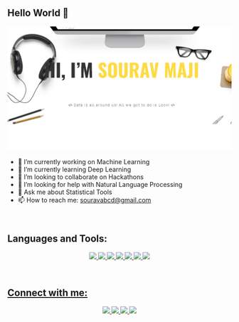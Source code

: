 ## Hello World 👋

![](./sm.png)

- 🔭 I’m currently working on Machine Learning
- 🌱 I’m currently learning Deep Learning
- 👯 I’m looking to collaborate on Hackathons
- 🤔 I’m looking for help with Natural Language Processing
- 💬 Ask me about Statistical Tools
- 📫 How to reach me: souravabcd@gmail.com

<br />


## Languages and Tools:

<p align='center'>
  <a href=""><img height="30" src="https://www.iconfinder.com/data/icons/logos-and-brands-adobe/512/267_Python-512.png">
  <a href=""><img height="30" src="https://lh3.googleusercontent.com/proxy/mkD-WfBgNuI82jMeysxJRbsDN_h4UfX-E5Oz8yBb0DoSknfFI92s055Vfmk2I5V0bM360M-hC4-o4GzIPwfE6DoGAZ64zMmJuJxqiaDr6aYaQkFzevLRB4nqWRqX8m9Z_bswg3b2lTyvJ3OYssNZpNs">
  <a href=""><img height="30" src="https://d33wubrfki0l68.cloudfront.net/57299a1dcd979c623325f11bf5e5ce60f3d4eb00/e4602/wp-content/uploads/2018/10/black.png">
  <a href=""><img height="30" src="https://banner2.cleanpng.com/20180620/sou/kisspng-microsoft-sql-server-microsoft-azure-sql-database-5b2a129e075e46.9374719115294839340302.jpg">
  <a href=""><img height="30" src="https://upload.wikimedia.org/wikipedia/commons/thumb/3/38/Jupyter_logo.svg/883px-Jupyter_logo.svg.png">
  <a href=""><img height="30" src="https://upload.wikimedia.org/wikipedia/commons/thumb/8/86/Microsoft_Excel_2013_logo.svg/1043px-Microsoft_Excel_2013_logo.svg.png">
  <a href=""><img height="30" src="https://colab.research.google.com/img/colab_favicon_256px.png">
</p>  
    
<br />

## **Connect with me:**

<p align='center'>
  <a href="sourav-maji.blogspot.com"><img height="30" src="https://www.iconfinder.com/data/icons/social-networks-and-media-flat-icons/136/Social_Media_Socialmedia_network_share_socialnetwork_network-22-512.png">
  <a href="https://www.linkedin.com/in/sourav-maji/"><img height="30" src="https://image.flaticon.com/icons/png/512/174/174857.png">
  <a href="https://www.instagram.com/barn_e_/"><img height="30" src="https://upload.wikimedia.org/wikipedia/commons/thumb/a/a5/Instagram_icon.png/600px-Instagram_icon.png">
  <a href="https://www.facebook.com/sourav.maji"><img height="30" src="https://www.iconfinder.com/data/icons/logotypes/32/square-facebook-512.png">
</p>
